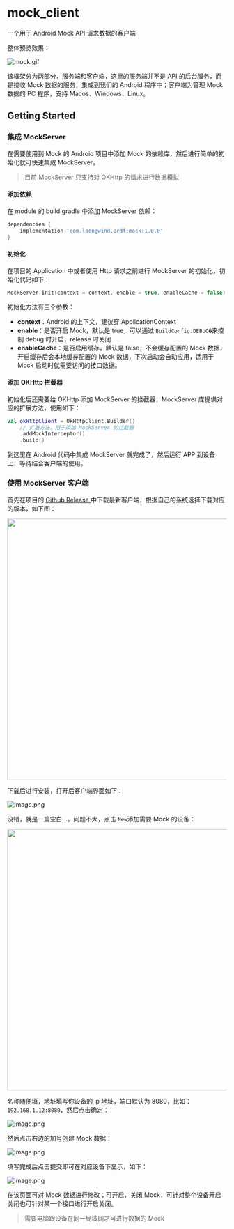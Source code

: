 # mock_client

一个用于 Android Mock API 请求数据的客户端

整体预览效果：

![mock.gif](images/0.gif)

该框架分为两部分，服务端和客户端，这里的服务端并不是 API 的后台服务，而是接收 Mock 数据的服务，集成到我们的 Android 程序中；客户端为管理 Mock 数据的 PC 程序，支持 Macos、Windows、Linux。

## Getting Started

### 集成 MockServer

在需要使用到 Mock 的 Android 项目中添加 Mock 的依赖库，然后进行简单的初始化就可快速集成 MockServer。

> 目前 MockServer 只支持对 OKHttp 的请求进行数据模拟

#### 添加依赖
在 module 的 build.gradle 中添加 MockServer 依赖：

```groovy
dependencies {
	implementation 'com.loongwind.ardf:mock:1.0.0'
}
```

#### 初始化

在项目的 Application 中或者使用 Http 请求之前进行 MockServer 的初始化，初始化代码如下：

```kotlin
MockServer.init(context = context, enable = true, enableCache = false)
```

初始化方法有三个参数：

- **context**：Android 的上下文，建议穿 ApplicationContext
- **enable**：是否开启 Mock，默认是 true，可以通过 `BuildConfig.DEBUG�`来控制 debug 时开启，release 时关闭
- **enableCache**：是否启用缓存，默认是 false，不会缓存配置的 Mock 数据，开启缓存后会本地缓存配置的 Mock 数据，下次启动会自动应用，适用于 Mock 启动时就需要访问的接口数据。

#### 添加 OKHttp 拦截器

初始化后还需要给 OKHttp 添加 MockServer 的拦截器，MockServer 库提供对应的扩展方法，使用如下：

```kotlin
val okHttpClient = OkHttpClient.Builder()
    // 扩展方法，用于添加 MockServer 的拦截器
    .addMockInterceptor()
    .build()
```

到这里在 Android 代码中集成 MockServer 就完成了，然后运行 APP 到设备上，等待结合客户端的使用。

### 使用 MockServer 客户端
首先在项目的 [Github Release ](https://github.com/loongwind/android_mock_client/releases) 中下载最新客户端，根据自己的系统选择下载对应的版本，如下图：

<img src="images/1.png" width="600"/>

下载后进行安装，打开后客户端界面如下：

![image.png](images/2.png)

没错，就是一篇空白...，问题不大，点击 `New`添加需要 Mock 的设备：

<img src="images/3.png" width="600"/>

名称随便填，地址填写你设备的 ip 地址，端口默认为 8080，比如：`192.168.1.12:8080`，然后点击确定：

![image.png](images/4.png)

然后点击右边的加号创建 Mock 数据：

![image.png](images/5.png)

填写完成后点击提交即可在对应设备下显示，如下：

![image.png](images/6.png)

在该页面可对 Mock 数据进行修改；可开启、关闭 Mock，可针对整个设备开启关闭也可针对某一个接口进行开启关闭。

> 需要电脑跟设备在同一局域网才可进行数据的 Mock
